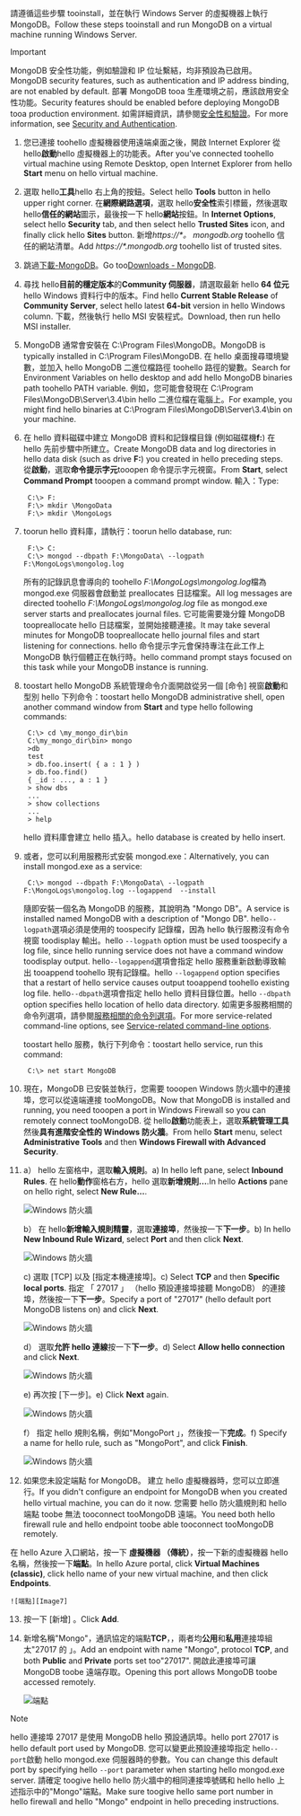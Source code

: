 <span data-ttu-id="6b750-101">請遵循這些步驟 tooinstall，並在執行 Windows Server 的虛擬機器上執行 MongoDB。</span><span class="sxs-lookup"><span data-stu-id="6b750-101">Follow these steps tooinstall and run MongoDB on a virtual machine running Windows Server.</span></span>

> [!IMPORTANT]
> <span data-ttu-id="6b750-102">MongoDB 安全性功能，例如驗證和 IP 位址繫結，均非預設為已啟用。</span><span class="sxs-lookup"><span data-stu-id="6b750-102">MongoDB security features, such as authentication and IP address binding, are not enabled by default.</span></span> <span data-ttu-id="6b750-103">部署 MongoDB tooa 生產環境之前，應該啟用安全性功能。</span><span class="sxs-lookup"><span data-stu-id="6b750-103">Security features should be enabled before deploying MongoDB tooa production environment.</span></span>  <span data-ttu-id="6b750-104">如需詳細資訊，請參閱[安全性和驗證](http://www.mongodb.org/display/DOCS/Security+and+Authentication)。</span><span class="sxs-lookup"><span data-stu-id="6b750-104">For more information, see [Security and Authentication](http://www.mongodb.org/display/DOCS/Security+and+Authentication).</span></span>
>
>

1. <span data-ttu-id="6b750-105">您已連接 toohello 虛擬機器使用遠端桌面之後，開啟 Internet Explorer 從 hello**啟動**hello 虛擬機器上的功能表。</span><span class="sxs-lookup"><span data-stu-id="6b750-105">After you've connected toohello virtual machine using Remote Desktop, open Internet Explorer from hello **Start** menu on hello virtual machine.</span></span>
2. <span data-ttu-id="6b750-106">選取 hello**工具**hello 右上角的按鈕。</span><span class="sxs-lookup"><span data-stu-id="6b750-106">Select hello **Tools** button in hello upper right corner.</span></span>  <span data-ttu-id="6b750-107">在**網際網路選項**，選取 hello**安全性**索引標籤，然後選取 hello**信任的網站**圖示，最後按一下 hello**網站**按鈕。</span><span class="sxs-lookup"><span data-stu-id="6b750-107">In **Internet Options**, select hello **Security** tab, and then select hello **Trusted Sites** icon, and finally click hello **Sites** button.</span></span> <span data-ttu-id="6b750-108">新增*https://\*。 mongodb.org* toohello 信任的網站清單。</span><span class="sxs-lookup"><span data-stu-id="6b750-108">Add *https://\*.mongodb.org* toohello list of trusted sites.</span></span>
3. <span data-ttu-id="6b750-109">跳過[下載-MongoDB](https://www.mongodb.com/download-center#community)。</span><span class="sxs-lookup"><span data-stu-id="6b750-109">Go too[Downloads - MongoDB](https://www.mongodb.com/download-center#community).</span></span>
4. <span data-ttu-id="6b750-110">尋找 hello**目前的穩定版本**的**Community 伺服器**，請選取最新 hello **64 位元**hello Windows 資料行中的版本。</span><span class="sxs-lookup"><span data-stu-id="6b750-110">Find hello **Current Stable Release** of **Community Server**, select hello latest **64-bit** version in hello Windows column.</span></span> <span data-ttu-id="6b750-111">下載，然後執行 hello MSI 安裝程式。</span><span class="sxs-lookup"><span data-stu-id="6b750-111">Download, then run hello MSI installer.</span></span>
5. <span data-ttu-id="6b750-112">MongoDB 通常會安裝在 C:\Program Files\MongoDB。</span><span class="sxs-lookup"><span data-stu-id="6b750-112">MongoDB is typically installed in C:\Program Files\MongoDB.</span></span> <span data-ttu-id="6b750-113">在 hello 桌面搜尋環境變數，並加入 hello MongoDB 二進位檔路徑 toohello 路徑的變數。</span><span class="sxs-lookup"><span data-stu-id="6b750-113">Search for Environment Variables on hello desktop and add hello MongoDB binaries path toohello PATH variable.</span></span> <span data-ttu-id="6b750-114">例如，您可能會發現在 C:\Program Files\MongoDB\Server\3.4\bin hello 二進位檔在電腦上。</span><span class="sxs-lookup"><span data-stu-id="6b750-114">For example, you might find hello binaries at C:\Program Files\MongoDB\Server\3.4\bin on your machine.</span></span>
6. <span data-ttu-id="6b750-115">在 hello 資料磁碟中建立 MongoDB 資料和記錄檔目錄 (例如磁碟機**f:**) 在 hello 先前步驟中所建立。</span><span class="sxs-lookup"><span data-stu-id="6b750-115">Create MongoDB data and log directories in hello data disk (such as drive **F:**) you created in hello preceding steps.</span></span> <span data-ttu-id="6b750-116">從**啟動**，選取**命令提示字元**tooopen 命令提示字元視窗。</span><span class="sxs-lookup"><span data-stu-id="6b750-116">From **Start**, select **Command Prompt** tooopen a command prompt window.</span></span>  <span data-ttu-id="6b750-117">輸入：</span><span class="sxs-lookup"><span data-stu-id="6b750-117">Type:</span></span>

        C:\> F:
        F:\> mkdir \MongoData
        F:\> mkdir \MongoLogs
7. <span data-ttu-id="6b750-118">toorun hello 資料庫，請執行：</span><span class="sxs-lookup"><span data-stu-id="6b750-118">toorun hello database, run:</span></span>

        F:\> C:
        C:\> mongod --dbpath F:\MongoData\ --logpath F:\MongoLogs\mongolog.log

    <span data-ttu-id="6b750-119">所有的記錄訊息會導向的 toohello *F:\MongoLogs\mongolog.log*檔為 mongod.exe 伺服器會啟動並 preallocates 日誌檔案。</span><span class="sxs-lookup"><span data-stu-id="6b750-119">All log messages are directed toohello *F:\MongoLogs\mongolog.log* file as mongod.exe server starts and preallocates journal files.</span></span> <span data-ttu-id="6b750-120">它可能需要幾分鐘 MongoDB toopreallocate hello 日誌檔案，並開始接聽連接。</span><span class="sxs-lookup"><span data-stu-id="6b750-120">It may take several minutes for MongoDB toopreallocate hello journal files and start listening for connections.</span></span> <span data-ttu-id="6b750-121">hello 命令提示字元會保持專注在此工作上 MongoDB 執行個體正在執行時。</span><span class="sxs-lookup"><span data-stu-id="6b750-121">hello command prompt stays focused on this task while your MongoDB instance is running.</span></span>
8. <span data-ttu-id="6b750-122">toostart hello MongoDB 系統管理命令介面開啟從另一個 [命令] 視窗**啟動**和型別 hello 下列命令：</span><span class="sxs-lookup"><span data-stu-id="6b750-122">toostart hello MongoDB administrative shell, open another command window from **Start** and type hello following commands:</span></span>

        C:\> cd \my_mongo_dir\bin  
        C:\my_mongo_dir\bin> mongo  
        >db  
        test
        > db.foo.insert( { a : 1 } )  
        > db.foo.find()  
        { _id : ..., a : 1 }  
        > show dbs  
        ...  
        > show collections  
        ...  
        > help  

    <span data-ttu-id="6b750-123">hello 資料庫會建立 hello 插入。</span><span class="sxs-lookup"><span data-stu-id="6b750-123">hello database is created by hello insert.</span></span>
9. <span data-ttu-id="6b750-124">或者，您可以利用服務形式安裝 mongod.exe：</span><span class="sxs-lookup"><span data-stu-id="6b750-124">Alternatively, you can install mongod.exe as a service:</span></span>

        C:\> mongod --dbpath F:\MongoData\ --logpath F:\MongoLogs\mongolog.log --logappend  --install

    <span data-ttu-id="6b750-125">隨即安裝一個名為 MongoDB 的服務，其說明為 "Mongo DB"。</span><span class="sxs-lookup"><span data-stu-id="6b750-125">A service is installed named MongoDB with a description of "Mongo DB".</span></span> <span data-ttu-id="6b750-126">hello`--logpath`選項必須是使用的 toospecify 記錄檔，因為 hello 執行服務沒有命令視窗 toodisplay 輸出。</span><span class="sxs-lookup"><span data-stu-id="6b750-126">hello `--logpath` option must be used toospecify a log file, since hello running service does not have a command window toodisplay output.</span></span>  <span data-ttu-id="6b750-127">hello`--logappend`選項會指定 hello 服務重新啟動導致輸出 tooappend toohello 現有記錄檔。</span><span class="sxs-lookup"><span data-stu-id="6b750-127">hello `--logappend` option specifies that a restart of hello service causes output tooappend toohello existing log file.</span></span>  <span data-ttu-id="6b750-128">hello`--dbpath`選項會指定 hello hello 資料目錄位置。</span><span class="sxs-lookup"><span data-stu-id="6b750-128">hello `--dbpath` option specifies hello location of hello data directory.</span></span> <span data-ttu-id="6b750-129">如需更多服務相關的命令列選項，請參閱[服務相關的命令列選項][MongoWindowsSvcOptions]。</span><span class="sxs-lookup"><span data-stu-id="6b750-129">For more service-related command-line options, see [Service-related command-line options][MongoWindowsSvcOptions].</span></span>

    <span data-ttu-id="6b750-130">toostart hello 服務，執行下列命令：</span><span class="sxs-lookup"><span data-stu-id="6b750-130">toostart hello service, run this command:</span></span>

        C:\> net start MongoDB
10. <span data-ttu-id="6b750-131">現在，MongoDB 已安裝並執行，您需要 tooopen Windows 防火牆中的連接埠，您可以從遠端連接 tooMongoDB。</span><span class="sxs-lookup"><span data-stu-id="6b750-131">Now that MongoDB is installed and running, you need tooopen a port in Windows Firewall so you can remotely connect tooMongoDB.</span></span>  <span data-ttu-id="6b750-132">從 hello**啟動**功能表上，選取**系統管理工具**然後**具有進階安全性的 Windows 防火牆**。</span><span class="sxs-lookup"><span data-stu-id="6b750-132">From hello **Start** menu, select **Administrative Tools** and then **Windows Firewall with Advanced Security**.</span></span>
11. <span data-ttu-id="6b750-133">a） hello 左窗格中，選取**輸入規則**。</span><span class="sxs-lookup"><span data-stu-id="6b750-133">a) In hello left pane, select **Inbound Rules**.</span></span>  <span data-ttu-id="6b750-134">在 hello**動作**窗格右方，hello 選取**新增規則...**.</span><span class="sxs-lookup"><span data-stu-id="6b750-134">In hello **Actions** pane on hello right, select **New Rule...**.</span></span>

    ![Windows 防火牆][Image1]

    <span data-ttu-id="6b750-136">b） 在 hello**新增輸入規則精靈**，選取**連接埠**，然後按一下**下一步**。</span><span class="sxs-lookup"><span data-stu-id="6b750-136">b) In hello **New Inbound Rule Wizard**, select **Port** and then click **Next**.</span></span>

    ![Windows 防火牆][Image2]

    <span data-ttu-id="6b750-138">c) 選取 [TCP] 以及 [指定本機連接埠]。</span><span class="sxs-lookup"><span data-stu-id="6b750-138">c) Select **TCP** and then **Specific local ports**.</span></span>  <span data-ttu-id="6b750-139">指定 「 27017 」 （hello 預設連接埠接聽 MongoDB） 的連接埠，然後按一下**下一步**。</span><span class="sxs-lookup"><span data-stu-id="6b750-139">Specify a port of "27017" (hello default port MongoDB listens on) and click **Next**.</span></span>

    ![Windows 防火牆][Image3]

    <span data-ttu-id="6b750-141">d） 選取**允許 hello 連線**按一下**下一步**。</span><span class="sxs-lookup"><span data-stu-id="6b750-141">d) Select **Allow hello connection** and click **Next**.</span></span>

    ![Windows 防火牆][Image4]

    <span data-ttu-id="6b750-143">e) 再次按 [下一步]。</span><span class="sxs-lookup"><span data-stu-id="6b750-143">e) Click **Next** again.</span></span>

    ![Windows 防火牆][Image5]

    <span data-ttu-id="6b750-145">f） 指定 hello 規則名稱，例如"MongoPort 」，然後按一下**完成**。</span><span class="sxs-lookup"><span data-stu-id="6b750-145">f) Specify a name for hello rule, such as "MongoPort", and click **Finish**.</span></span>

    ![Windows 防火牆][Image6]

12. <span data-ttu-id="6b750-147">如果您未設定端點 for MongoDB。 建立 hello 虛擬機器時，您可以立即進行。</span><span class="sxs-lookup"><span data-stu-id="6b750-147">If you didn't configure an endpoint for MongoDB when you created hello virtual machine, you can do it now.</span></span> <span data-ttu-id="6b750-148">您需要 hello 防火牆規則和 hello 端點 toobe 無法 tooconnect tooMongoDB 遠端。</span><span class="sxs-lookup"><span data-stu-id="6b750-148">You need both hello firewall rule and hello endpoint toobe able tooconnect tooMongoDB remotely.</span></span>

  <span data-ttu-id="6b750-149">在 hello Azure 入口網站，按一下 **虛擬機器 （傳統）**，按一下新的虛擬機器 hello 名稱，然後按一下**端點**。</span><span class="sxs-lookup"><span data-stu-id="6b750-149">In hello Azure portal, click **Virtual Machines (classic)**, click hello name of your new virtual machine, and then click **Endpoints**.</span></span>

    ![端點][Image7]

13. <span data-ttu-id="6b750-151">按一下 [新增] 。</span><span class="sxs-lookup"><span data-stu-id="6b750-151">Click **Add**.</span></span>

14. <span data-ttu-id="6b750-152">新增名稱"Mongo"，通訊協定的端點**TCP**，，兩者均**公用**和**私用**連接埠組太"27017 的 」。</span><span class="sxs-lookup"><span data-stu-id="6b750-152">Add an endpoint with name "Mongo", protocol **TCP**, and both **Public** and **Private** ports set too"27017".</span></span> <span data-ttu-id="6b750-153">開啟此連接埠可讓 MongoDB toobe 遠端存取。</span><span class="sxs-lookup"><span data-stu-id="6b750-153">Opening this port allows MongoDB toobe accessed remotely.</span></span>

    ![端點][Image9]

> [!NOTE]
> <span data-ttu-id="6b750-155">hello 連接埠 27017 是使用 MongoDB hello 預設通訊埠。</span><span class="sxs-lookup"><span data-stu-id="6b750-155">hello port 27017 is hello default port used by MongoDB.</span></span> <span data-ttu-id="6b750-156">您可以變更此預設連接埠指定 hello`--port`啟動 hello mongod.exe 伺服器時的參數。</span><span class="sxs-lookup"><span data-stu-id="6b750-156">You can change this default port by specifying hello `--port` parameter when starting hello mongod.exe server.</span></span> <span data-ttu-id="6b750-157">請確定 toogive hello hello 防火牆中的相同連接埠號碼和 hello hello 上述指示中的"Mongo"端點。</span><span class="sxs-lookup"><span data-stu-id="6b750-157">Make sure toogive hello same port number in hello firewall and hello "Mongo" endpoint in hello preceding instructions.</span></span>
>
>

[MongoDownloads]: http://www.mongodb.org/downloads

[MongoWindowsSvcOptions]: http://www.mongodb.org/display/DOCS/Windows+Service


[Image1]: ./media/install-and-run-mongo-on-win2k8-vm/WinFirewall1.png
[Image2]: ./media/install-and-run-mongo-on-win2k8-vm/WinFirewall2.png
[Image3]: ./media/install-and-run-mongo-on-win2k8-vm/WinFirewall3.png
[Image4]: ./media/install-and-run-mongo-on-win2k8-vm/WinFirewall4.png
[Image5]: ./media/install-and-run-mongo-on-win2k8-vm/WinFirewall5.png
[Image6]: ./media/install-and-run-mongo-on-win2k8-vm/WinFirewall6.png
[Image7]: ./media/install-and-run-mongo-on-win2k8-vm/menusendpointadd.png
<!-- Removed 03/08/2017. Not in new portal. -->
<!-- [Image8]: ./media/install-and-run-mongo-on-win2k8-vm/WinVmAddEndpoint2.png
-->
[Image9]: ./media/install-and-run-mongo-on-win2k8-vm/newendpointdetails.png
